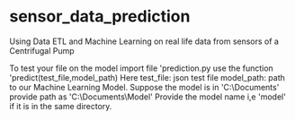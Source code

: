 # sensor_data_prediction
Using Data ETL and Machine Learning on real life data from sensors of a Centrifugal Pump

To test your file on the model import file 'prediction.py
use the function 'predict(test_file,model_path)
Here
test_file:  json test file 
model_path: path to our Machine Learning Model. 
            Suppose the model is in 'C:\Documents' provide path as 'C:\\Documents\\Model'
            Provide the model name i,e 'model'  if it is in the same directory.
            
